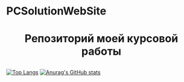 # PCSolutionWebSite
<h1 align="center">Репозиторий моей курсовой работы</h1>
<h2 <img src="https://cs14.pikabu.ru/post_img/big/2023/04/20/3/1681956381171584576.jpg"/></h2>

[![Top Langs](https://github-readme-stats.vercel.app/api/top-langs/?username=xnoodsxx)](https://github.com/anuraghazra/github-readme-stats)
[![Anurag's GitHub stats](https://github-readme-stats.vercel.app/api?username=xnoodsxx)](https://github.com/anuraghazra/github-readme-stats)
